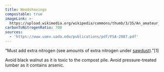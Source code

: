 ```yaml
---
title: Woodshavings
compostable: true
imageLink: >-
  https://upload.wikimedia.org/wikipedia/commons/thumb/3/35/An_amateur_barber_shaving_a_man_outside._Wood_engraving_by_C_Wellcome_V0019796.jpg/512px-An_amateur_barber_shaving_a_man_outside._Wood_engraving_by_C_Wellcome_V0019796.jpg
carbonToNitrogenRatio: 700
sources:
  - 'https://www.uaex.uada.edu/publications/pdf/FSA-2087.pdf'
---
```


"Must add extra nitrogen (see amounts of extra nitrogen under [sawdust](https://isitcompostable.com/items/sawdust "sawdust"))."\[1]

Avoid black walnut as it is toxic to the compost pile.&#x20;
Avoid pressure-treated lumber as it contains arsenic.
